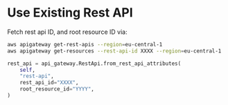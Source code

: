 Use Existing Rest API
===

Fetch rest api ID, and root resource ID via:

```bash
aws apigateway get-rest-apis --region=eu-central-1
aws apigateway get-resources --rest-api-id XXXX --region=eu-central-1
```

```python
rest_api = api_gateway.RestApi.from_rest_api_attributes(
    self,
    "rest-api",
    rest_api_id="XXXX",
    root_resource_id="YYYY",
)
```
